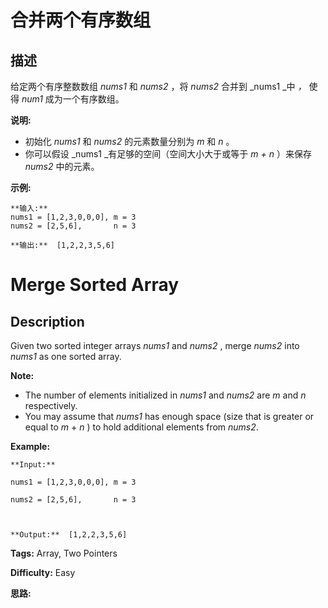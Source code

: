 # 合并两个有序数组

## 描述

给定两个有序整数数组  _nums1_ 和 _nums2_ ，将 _nums2_ 合并到  _nums1  _中 _，_ 使得  _num1_ 成为一个有序数组。

**说明:**

  * 初始化  _nums1_ 和 _nums2_ 的元素数量分别为  _m_ 和 _n_ 。
  * 你可以假设  _nums1  _有足够的空间（空间大小大于或等于  _m + n_ ）来保存 _nums2_ 中的元素。

**示例:**

    
    
    **输入:**
    nums1 = [1,2,3,0,0,0], m = 3
    nums2 = [2,5,6],       n = 3
    
    **输出:**  [1,2,2,3,5,6]



# Merge Sorted Array

## Description



Given two sorted integer arrays _nums1_ and _nums2_ , merge _nums2_ into _nums1_ as one sorted array.

**Note:**

  * The number of elements initialized in _nums1_ and _nums2_ are _m_ and _n_ respectively.
  * You may assume that _nums1_ has enough space (size that is greater or equal to _m_ \+ _n_ ) to hold additional elements from _nums2_.

**Example:**

    
    
    **Input:**
    nums1 = [1,2,3,0,0,0], m = 3
    nums2 = [2,5,6],       n = 3
    
    **Output:**  [1,2,2,3,5,6]
    


**Tags:** Array, Two Pointers

**Difficulty:** Easy

**思路:**
